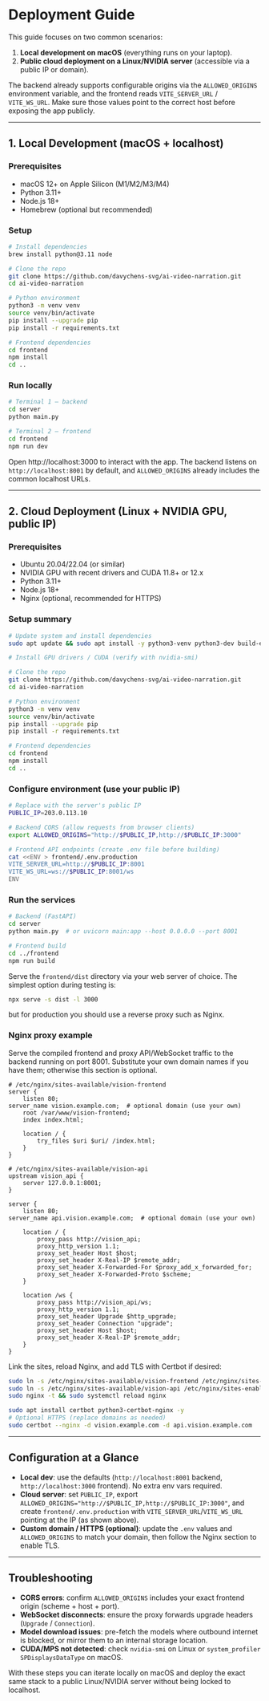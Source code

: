 # Deployment Guide

This guide focuses on two common scenarios:

1. **Local development on macOS** (everything runs on your laptop).
2. **Public cloud deployment on a Linux/NVIDIA server** (accessible via a public IP or domain).

The backend already supports configurable origins via the `ALLOWED_ORIGINS` environment variable, and the frontend reads `VITE_SERVER_URL` / `VITE_WS_URL`. Make sure those values point to the correct host before exposing the app publicly.

---

## 1. Local Development (macOS + localhost)

### Prerequisites
- macOS 12+ on Apple Silicon (M1/M2/M3/M4)
- Python 3.11+
- Node.js 18+
- Homebrew (optional but recommended)

### Setup
```bash
# Install dependencies
brew install python@3.11 node

# Clone the repo
git clone https://github.com/davychens-svg/ai-video-narration.git
cd ai-video-narration

# Python environment
python3 -m venv venv
source venv/bin/activate
pip install --upgrade pip
pip install -r requirements.txt

# Frontend dependencies
cd frontend
npm install
cd ..
```

### Run locally
```bash
# Terminal 1 – backend
cd server
python main.py

# Terminal 2 – frontend
cd frontend
npm run dev
```

Open http://localhost:3000 to interact with the app. The backend listens on `http://localhost:8001` by default, and `ALLOWED_ORIGINS` already includes the common localhost URLs.

---

## 2. Cloud Deployment (Linux + NVIDIA GPU, public IP)

### Prerequisites
- Ubuntu 20.04/22.04 (or similar)
- NVIDIA GPU with recent drivers and CUDA 11.8+ or 12.x
- Python 3.11+
- Node.js 18+
- Nginx (optional, recommended for HTTPS)

### Setup summary
```bash
# Update system and install dependencies
sudo apt update && sudo apt install -y python3-venv python3-dev build-essential nodejs npm nginx

# Install GPU drivers / CUDA (verify with nvidia-smi)

# Clone the repo
git clone https://github.com/davychens-svg/ai-video-narration.git
cd ai-video-narration

# Python environment
python3 -m venv venv
source venv/bin/activate
pip install --upgrade pip
pip install -r requirements.txt

# Frontend dependencies
cd frontend
npm install
cd ..
```

### Configure environment (use your public IP)
```bash
# Replace with the server's public IP
PUBLIC_IP=203.0.113.10

# Backend CORS (allow requests from browser clients)
export ALLOWED_ORIGINS="http://$PUBLIC_IP,http://$PUBLIC_IP:3000"

# Frontend API endpoints (create .env file before building)
cat <<ENV > frontend/.env.production
VITE_SERVER_URL=http://$PUBLIC_IP:8001
VITE_WS_URL=ws://$PUBLIC_IP:8001/ws
ENV
```

### Run the services
```bash
# Backend (FastAPI)
cd server
python main.py  # or uvicorn main:app --host 0.0.0.0 --port 8001

# Frontend build
cd ../frontend
npm run build
```

Serve the `frontend/dist` directory via your web server of choice. The simplest option during testing is:
```bash
npx serve -s dist -l 3000
```
but for production you should use a reverse proxy such as Nginx.

### Nginx proxy example

Serve the compiled frontend and proxy API/WebSocket traffic to the backend running on port 8001. Substitute your own domain names if you have them; otherwise this section is optional.

```nginx
# /etc/nginx/sites-available/vision-frontend
server {
    listen 80;
server_name vision.example.com;  # optional domain (use your own)
    root /var/www/vision-frontend;
    index index.html;

    location / {
        try_files $uri $uri/ /index.html;
    }
}

# /etc/nginx/sites-available/vision-api
upstream vision_api {
    server 127.0.0.1:8001;
}

server {
    listen 80;
server_name api.vision.example.com;  # optional domain (use your own)

    location / {
        proxy_pass http://vision_api;
        proxy_http_version 1.1;
        proxy_set_header Host $host;
        proxy_set_header X-Real-IP $remote_addr;
        proxy_set_header X-Forwarded-For $proxy_add_x_forwarded_for;
        proxy_set_header X-Forwarded-Proto $scheme;
    }

    location /ws {
        proxy_pass http://vision_api/ws;
        proxy_http_version 1.1;
        proxy_set_header Upgrade $http_upgrade;
        proxy_set_header Connection "upgrade";
        proxy_set_header Host $host;
        proxy_set_header X-Real-IP $remote_addr;
    }
}
```

Link the sites, reload Nginx, and add TLS with Certbot if desired:

```bash
sudo ln -s /etc/nginx/sites-available/vision-frontend /etc/nginx/sites-enabled/
sudo ln -s /etc/nginx/sites-available/vision-api /etc/nginx/sites-enabled/
sudo nginx -t && sudo systemctl reload nginx

sudo apt install certbot python3-certbot-nginx -y
# Optional HTTPS (replace domains as needed)
sudo certbot --nginx -d vision.example.com -d api.vision.example.com
```

---

## Configuration at a Glance

- **Local dev**: use the defaults (`http://localhost:8001` backend, `http://localhost:3000` frontend). No extra env vars required.
- **Cloud server**: set `PUBLIC_IP`, export `ALLOWED_ORIGINS="http://$PUBLIC_IP,http://$PUBLIC_IP:3000"`, and create `frontend/.env.production` with `VITE_SERVER_URL`/`VITE_WS_URL` pointing at the IP (as shown above).
- **Custom domain / HTTPS (optional)**: update the `.env` values and `ALLOWED_ORIGINS` to match your domain, then follow the Nginx section to enable TLS.

---

## Troubleshooting

- **CORS errors**: confirm `ALLOWED_ORIGINS` includes your exact frontend origin (scheme + host + port).
- **WebSocket disconnects**: ensure the proxy forwards upgrade headers (`Upgrade` / `Connection`).
- **Model download issues**: pre-fetch the models where outbound internet is blocked, or mirror them to an internal storage location.
- **CUDA/MPS not detected**: check `nvidia-smi` on Linux or `system_profiler SPDisplaysDataType` on macOS.

With these steps you can iterate locally on macOS and deploy the exact same stack to a public Linux/NVIDIA server without being locked to localhost.
